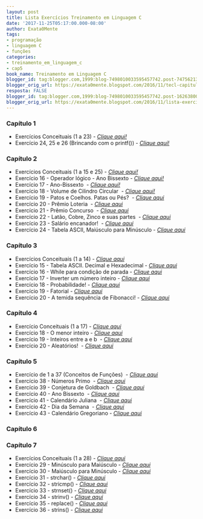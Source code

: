 ```yaml
---
layout: post
title: Lista Exercícios Treinamento em Linguagem C
date: '2017-11-25T05:17:00.000-08:00'
author: Exata0Mente
tags:
- programação
- linguagem C
- funções
categories:
- treinamento_em_linguagem_c
- cap5
book_name: Treinamento em Linguagem C
blogger_id: tag:blogger.com,1999:blog-7498010033595457742.post-7475621331836043474
blogger_orig_url: https://exata0mente.blogspot.com/2016/11/tecl-capitulo-5-exercicio-39-conjectura.html
resposta: FALSE
blogger_id: tag:blogger.com,1999:blog-7498010033595457742.post-1626380014082023677
blogger_orig_url: https://exata0mente.blogspot.com/2016/11/lista-exercicios-treinamento-em.html
---
```


### Capítulo 1

- Exercícios Conceituais (1 a 23) - [*Clique aqui!*](https://exata0mente.github.io/resp/treinamento_em_linguagem_c/cap1/exercicios-conceituais-1-23.html)
- Exercício 24, 25 e 26 (Brincando com o printf()) - [*Clique aqui!*](https://exata0mente.github.io/resp/treinamento_em_linguagem_c/cap1/capitulo-1-exercicio-24.html)

### Capítulo 2

- Exercícios Conceituais (1 a 15 e 25) - [*Clique aqui!*](https://exata0mente.github.io/resp/treinamento_em_linguagem_c/cap2/resolucao-dos-exercicios-conceituais-de.html)
-   Exercício 16 - Operador lógico - Ano Bissexto - [*Clique aqui!*](https://exata0mente.github.io/resp/treinamento_em_linguagem_c/cap2/tecl-capitulo-2-exercicio-16.html)
-   Exercício 17 - Ano-Bissexto  - [*Clique aqui!*](https://exata0mente.github.io/resp/treinamento_em_linguagem_c/cap2/tecl-capitulo-2-exercicio-17.html)
-   Exercício 18 - Volume de Cilindro Circular  - [*Clique aqui!*](https://exata0mente.github.io/resp/treinamento_em_linguagem_c/cap2/tecl-capitulo-2-exercicio-18.html)
-   Exercício 19 - Patos e Coelhos. Patas ou Pés?  - [*Clique aqui*](https://exata0mente.github.io/resp/treinamento_em_linguagem_c/cap2/tecl-capitulo-2-exercicio-19.html)
-   Exercício 20 - Prêmio Loteria  - [*Clique aqui*](https://exata0mente.github.io/resp/treinamento_em_linguagem_c/cap2/tecl-capitulo-2-exercicio-20.html)
-   Exercício 21 - Prêmio Concurso  - [*Clique aqui*](https://exata0mente.github.io/resp/treinamento_em_linguagem_c/cap2/tecl-capitulo-2-exercicio-21.html)
-   Exercício 22 - Latão, Cobre, Zinco e suas partes  - [*Clique aqui*](https://exata0mente.github.io/resp/treinamento_em_linguagem_c/cap2/tecl-capitulo-2-exercicio-22.html)
-   Exercício 23 - Salário encanador!  - [*Clique aqui*](https://exata0mente.github.io/resp/treinamento_em_linguagem_c/cap2/tecl-capitulo-2-exercicio-23.html)
-   Exercício 24 - Tabela ASCII, Maiúsculo para Minúsculo - [*Clique aqui*](https://exata0mente.github.io/resp/treinamento_em_linguagem_c/cap2/tecl-capitulo-2-exercicio-24.html)

### Capítulo 3

-   Exercícios Conceituais (1 a 14) - [*Clique aqui*](https://exata0mente.github.io/resp/treinamento_em_linguagem_c/cap3/tecl-capitulo-3-exercicio-de-1-13.html)
-   Exercício 15 - Tabela ASCII. Decimal e Hexadecimal - [*Clique aqui*](https://exata0mente.github.io/resp/treinamento_em_linguagem_c/cap3/tecl-capitulo-3-exercicio-15-tabela.html)
-   Exercício 16 - While para condição de parada - [*Clique aqui*](https://exata0mente.github.io/resp/treinamento_em_linguagem_c/cap3/tecl-capitulo-3-exercicio-16-while-para.html)
-   Exercício 17 - Inverter um número inteiro - [*Clique aqui*](https://exata0mente.github.io/resp/treinamento_em_linguagem_c/cap3/tecl-capitulo-3-exercicio-17-inverter.html)
-   Exercício 18 - Probabilidade! - [*Clique aqui*](https://exata0mente.github.io/resp/treinamento_em_linguagem_c/cap3/tecl-capitulo-3-exercicio-18.html)
-   Exercício 19 - Fatorial - [*Clique aqui*](https://exata0mente.github.io/resp/treinamento_em_linguagem_c/cap3/tecl-capitulo-3-exercicio-19-fatorial.html)
-   Exercício 20 - A temida sequência de Fibonacci! - [*Clique aqui*](https://exata0mente.github.io/resp/treinamento_em_linguagem_c/cap3/tecl-capitulo-3-exercicio-20-temida.html)

### Capítulo 4

-   Exercício Conceituais (1 a 17) - [*Clique aqui*](https://exata0mente.github.io/resp/treinamento_em_linguagem_c/cap4/tecl-capitulo-4-exercicio-de-1-17.html) 
-   Exercício 18 - O menor inteiro - [*Clique aqui*](https://exata0mente.github.io/resp/treinamento_em_linguagem_c/cap4/tecl-capitulo-4-exercicio-18-temida.html)
-   Exercício 19 - Inteiros entre a e b  - [*Clique aqui*](https://exata0mente.github.io/resp/treinamento_em_linguagem_c/cap4/tecl-capitulo-4-exercicio-19-inteiros.html)
-   Exercício 20 - Aleatórios!  - [*Clique aqui*](https://exata0mente.github.io/resp/treinamento_em_linguagem_c/cap4/tecl-capitulo-4-exercicio-20.html)

### Capítulo 5

-   Exercício de 1 a 37 (Conceitos de Funções)  - [*Clique aqui*](https://exata0mente.github.io/resp/treinamento_em_linguagem_c/cap5/tecl-capitulo-5-exercicio-de-1-36.html)
-   Exercício 38 - Números Primo  - [*Clique aqui*](https://exata0mente.github.io/resp/treinamento_em_linguagem_c/cap5/tecl-capitulo-5-exercicio-38-numeros.html)
-   Exercício 39 - Conjetura de Goldbach  - [*Clique aqui*](https://exata0mente.github.io/resp/treinamento_em_linguagem_c/cap5/tecl-capitulo-5-exercicio-39-conjetura.html)
-   Exercício 40 - Ano Bissexto  - [*Clique aqui*](https://exata0mente.github.io/resp/treinamento_em_linguagem_c/cap5/tecl-capitulo-5-exercicio-40-ano.html)
-   Exercício 41 - Calendário Juliana  - [*Clique aqui*](https://exata0mente.github.io/resp/treinamento_em_linguagem_c/cap5/tecl-capitulo-5-exercicio-41-numeros.html)
-   Exercício 42 - Dia da Semana  - [*Clique aqui*](https://exata0mente.github.io/resp/treinamento_em_linguagem_c/cap5/tecl-capitulo-5-exercicio-42-dia-da.html)
-   Exercício 43 - Calendário Gregoriano - [*Clique aqui*](https://exata0mente.github.io/resp/treinamento_em_linguagem_c/cap5/tecl-capitulo-5-exercicio-43-calendario.html)

### Capítulo 6

### Capítulo 7

-   Exercícios Conceituais (1 a 28) - [*Clique aqui*](https://exata0mente.github.io/resp/treinamento_em_linguagem_c/cap7/tecl-capitulo-7-exercicio-de-1-28.html)
-   Exercício 29 - Minúsculo para Maiúsculo -
    [*Clique aqui*](https://exata0mente.github.io/resp/treinamento_em_linguagem_c/cap7/tecl-capitulo-7-exercicio-29-minusculo.html)
-   Exercício 30 - Maiúsculo para Minúsculo -
    [*Clique aqui*](https://exata0mente.github.io/resp/treinamento_em_linguagem_c/cap7/tecl-capitulo-7-exercicio-29-maiusculo.html)
-   Exercício 31 - strchar() - [*Clique aqui*](https://exata0mente.github.io/resp/treinamento_em_linguagem_c/cap7/tecl-capitulo-7-exercicio-31-strchar.html)
-   Exercício 32 - stricmp() - [*Clique aqui*](https://exata0mente.github.io/resp/treinamento_em_linguagem_c/cap7/tecl-capitulo-7-exercicio-31-stricmp.html)
-   Exercício 33 - strnset() - [*Clique aqui*](https://exata0mente.github.io/resp/treinamento_em_linguagem_c/cap7/tecl-capitulo-7-exercicio-33-strnset.html)
-   Exercício 34 - strinv() - [*Clique aqui*](https://exata0mente.github.io/resp/treinamento_em_linguagem_c/cap7/tecl-capitulo-7-exercicio-34-strinv.html)
-   Exercício 35 - replace() - [*Clique aqui*](https://exata0mente.github.io/resp/treinamento_em_linguagem_c/cap7/tecl-capitulo-7-exercicio-35-replace.html)
-   Exercício 36 - strins() - [*Clique aqui*](https://exata0mente.github.io/resp/treinamento_em_linguagem_c/cap7/tecl-capitulo-7-exercicio-36-strins.html) 
